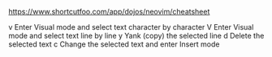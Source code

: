 <https://www.shortcutfoo.com/app/dojos/neovim/cheatsheet>

v
Enter Visual mode and select text character by character
V
Enter Visual mode and select text line by line
y
Yank (copy) the selected line
d
Delete the selected text
c
Change the selected text and enter Insert mode

